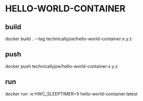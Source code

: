 # HELLO-WORLD-CONTAINER

## build
docker build . --tag technicallyjoe/hello-world-container:x.y.z

## push
docker push technicallyjoe/hello-world-container:x.y.z

## run
docker run -e HWC_SLEEPTIMER=5 hello-world-container:latest